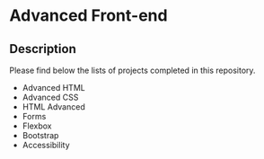 # Advanced Front-end

## Description

Please find below the lists of projects completed in this repository.

- Advanced HTML
- Advanced CSS
- HTML Advanced
- Forms
- Flexbox
- Bootstrap
- Accessibility